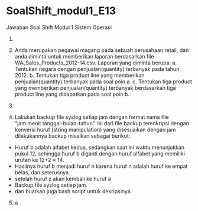 # SoalShift_modul1_E13
Jawaban Soal Shift Modul 1 Sistem Operasi

1. 

2. Anda merupakan pegawai magang pada sebuah perusahaan retail, dan anda diminta untuk memberikan laporan berdasarkan file WA_Sales_Products_2012-14.csv. Laporan yang diminta berupa:
  a. Tentukan negara dengan penjualan(quantity) terbanyak pada tahun 2012.
  b. Tentukan tiga product line yang memberikan penjualan(quantity) terbanyak pada soal poin a.
  c. Tentukan tiga product yang memberikan penjualan(quantity) terbanyak berdasarkan tiga product line yang didapatkan pada soal poin b.
  
3.

4. Lakukan backup file syslog setiap jam dengan format nama file “jam:menit tanggal-bulan-tahun”. Isi dari file backup terenkripsi dengan konversi huruf (string manipulation) yang disesuaikan dengan jam dilakukannya backup misalkan sebagai berikut:
  - Huruf b adalah alfabet kedua, sedangkan saat ini waktu menunjukkan pukul 12, sehingga huruf b diganti dengan huruf alfabet yang memiliki urutan ke 12+2 = 14.
  - Hasilnya huruf b menjadi huruf n karena huruf n adalah huruf ke empat belas, dan seterusnya. 
  - setelah huruf z akan kembali ke huruf a
  - Backup file syslog setiap jam.
  - dan buatkan juga bash script untuk dekripsinya.
  
5. a
